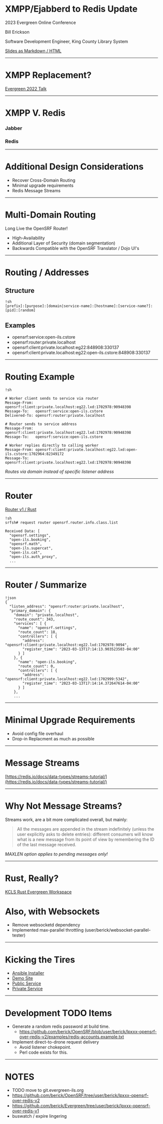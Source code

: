 # XMPP/Ejabberd to Redis Update

2023 Evergreen Online Conference

Bill Erickson

Software Development Engineer, King County Library System

[Slides as Markdown / HTML](https://github.com/berick/Presentations/tree/master/Evergreen-2023)

---

# XMPP Replacement?

[Evergreen 2022 Talk](https://github.com/berick/Presentations/blob/master/Evergreen-2022/osrf-redis.md)

---

# XMPP V. Redis

### Jabber

<div>
  <script src="https://asciinema.org/a/UA1p5dbF7KfB46ckDwtwlXaaN.js" 
    id="asciicast-UA1p5dbF7KfB46ckDwtwlXaaN" async 
    data-loop="true" data-rows="10" data-autoplay="true" data-size="big"></script>
</div>

### Redis

<div style="padding-left:2px;margin-left:2px">
  <script src="https://asciinema.org/a/sIbrmZ60vUm3v5m81ojhmxqdP.js" 
    id="asciicast-sIbrmZ60vUm3v5m81ojhmxqdP" async 
    data-loop="true" data-rows="10" data-autoplay="true" data-size="big"></script>
</div>

---

# Additional Design Considerations

* Recover Cross-Domain Routing
* Minimal upgrade requirements
* Redis Message Streams

---

# Multi-Domain Routing

Long Live the OpenSRF Router!

* High-Availability
* Additional Layer of Security (domain segmentation)
* Backwards Compatible with the OpenSRF Translator / Dojo UI's

---

# Routing / Addresses

## Structure

    !sh
    [prefix]:[purpose]:[domain|service-name]:[hostname]:[service-name?]:[pid]:[random]

## Examples

* opensrf:service:open-ils.cstore
* opensrf:router:private.localhost
* opensrf:client:private.localhost:eg22:848908:330137
* opensrf:client:private.localhost:eg22:open-ils.cstore:848908:330137

---

# Routing Example

    !sh

    # Worker client sends to service via router
    Message-From: opensrf:client:private.localhost:eg22.lxd:1702978:90948398
    Message-To:   opensrf:service:open-ils.cstore
    Delivered-To: opensrf:router:private.localhost

    # Router sends to service address
    Message-From: opensrf:client:private.localhost:eg22.lxd:1702978:90948398
    Message-To:   opensrf:service:open-ils.cstore

    # Worker replies directly to calling worker
    Message-From: opensrf:client:private.localhost:eg22.lxd:open-ils.cstore:1702964:82349172
    Message-To:   opensrf:client:private.localhost:eg22.lxd:1702978:90948398

*Routes via domain instead of specific listener address*

---

# Router

[Router v1 / Rust](https://github.com/kcls/evergreen-universe-rs/blob/main/opensrf/src/bin/router.rs)

    !sh
    srfsh# request router opensrf.router.info.class.list

    Received Data: [
      "opensrf.settings",
      "open-ils.booking",
      "opensrf.math",
      "open-ils.supercat",
      "open-ils.cat",
      "open-ils.auth_proxy",
      ...

--- 

# Router / Summarize

    !json
    {
      "listen_address": "opensrf:router:private.localhost",
      "primary_domain": {
        "domain": "private.localhost",
        "route_count": 343,
        "services": [ {
          "name": "opensrf.settings",
          "route_count": 18,
          "controllers": [ {
            "address": "opensrf:client:private.localhost:eg22.lxd:1702978:9094",
            "register_time": "2023-03-13T17:14:13.903523503-04:00"
          } ] 
        }, {
          "name": "open-ils.booking",
          "route_count": 0,
          "controllers": [ {
            "address": "opensrf:client:private.localhost:eg22.lxd:1702999:5342",
            "register_time": "2023-03-13T17:14:14.372647614-04:00"
          } ] 
        },
        ...

---

# Minimal Upgrade Requirements

* Avoid config file overhaul
* Drop-in Replacment as much as possible

---

# Message Streams

[https://redis.io/docs/data-types/streams-tutorial/](https://redis.io/docs/data-types/streams-tutorial/)

---

# Why Not Message Streams?

Streams work, are a bit more complicated overall, but mainly:

> All the messages are appended in the stream indefinitely (unless the user 
> explicitly asks to delete entries): different consumers will know what 
> is a new message from its point of view by remembering the ID of the 
> last message received.

*MAXLEN option applies to pending messages only!*

---

# Rust, Really?

[KCLS Rust Evergreen Workspace](https://github.com/kcls/evergreen-universe-rs/)

# Also, with Websockets

* Remove websocketd dependency
* Implemented max-parallel throttling (user/berick/websocket-parallel-tester)

---

# Kicking the Tires

* [Ansible Installer](https://github.com/berick/evergreen-ansible-installer/tree/working/ubuntu-22.04-redis)
* [Demo Site](https://redis.demo.kclseg.org/eg2/staff/splash)
* [Public Service](https://redis.demo.kclseg.org/osrf-gateway-v1?service=open-ils.actor&method=opensrf.system.echo&param=%221%22&param=%222%22)
* [Private Service](https://redis.demo.kclseg.org/osrf-gateway-v1?service=open-ils.cstore&method=opensrf.system.echo&param=%221%22&param=%222%22)

---


# Development TODO Items
* Generate a random redis password at build time.
  * https://github.com/berick/OpenSRF/blob/user/berick/lpxxx-opensrf-over-redis-v2/examples/redis-accounts.example.txt
* Implement direct-to-drone request delivery
  * Avoid listener chokepoint.
  * Perl code exists for this.

---

# NOTES

* TODO move to git.evergreen-ils.org
* https://github.com/berick/OpenSRF/tree/user/berick/lpxxx-opensrf-over-redis-v2
* https://github.com/berick/Evergreen/tree/user/berick/lpxxx-opensrf-over-redis-v1
* buswatch / expire lingering


